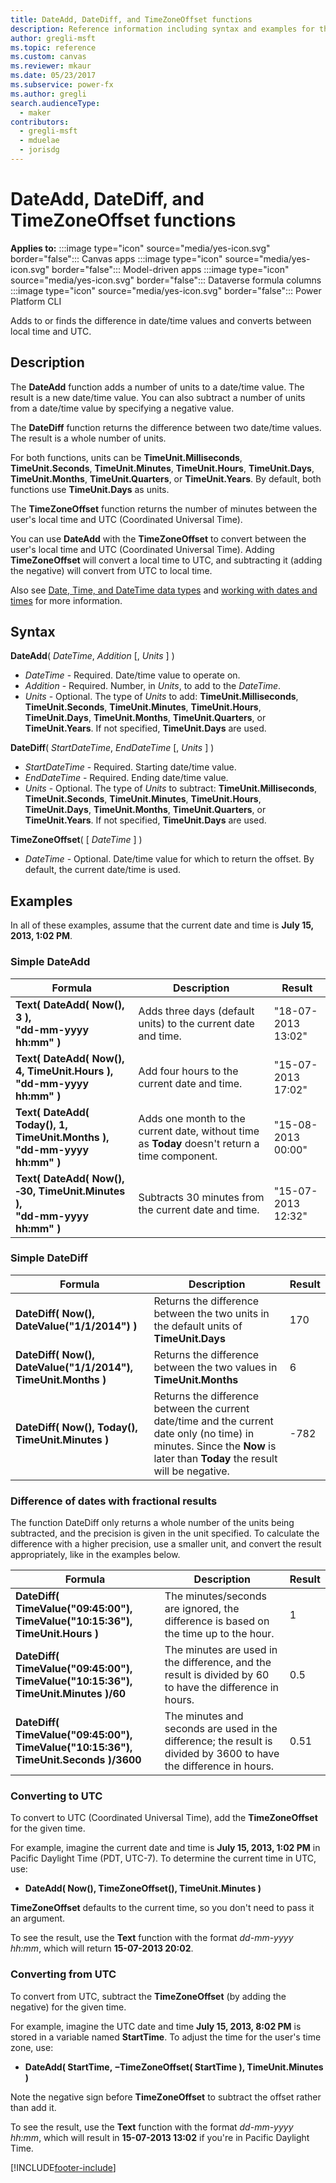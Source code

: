 ```yaml
---
title: DateAdd, DateDiff, and TimeZoneOffset functions
description: Reference information including syntax and examples for the DateAdd, DateDiff, and TimeZoneOffset functions.
author: gregli-msft
ms.topic: reference
ms.custom: canvas
ms.reviewer: mkaur
ms.date: 05/23/2017
ms.subservice: power-fx
ms.author: gregli
search.audienceType:
  - maker
contributors:
  - gregli-msft
  - mduelae
  - jorisdg
---
```


# DateAdd, DateDiff, and TimeZoneOffset functions

**Applies to:** :::image type="icon" source="media/yes-icon.svg" border="false"::: Canvas apps :::image type="icon" source="media/yes-icon.svg" border="false"::: Model-driven apps   :::image type="icon" source="media/yes-icon.svg" border="false"::: Dataverse formula columns :::image type="icon" source="media/yes-icon.svg" border="false"::: Power Platform CLI

Adds to or finds the difference in date/time values and converts between local time and UTC.

## Description

The **DateAdd** function adds a number of units to a date/time value. The result is a new date/time value. You can also subtract a number of units from a date/time value by specifying a negative value.

The **DateDiff** function returns the difference between two date/time values. The result is a whole number of units.

For both functions, units can be **TimeUnit.Milliseconds**, **TimeUnit.Seconds**, **TimeUnit.Minutes**, **TimeUnit.Hours**, **TimeUnit.Days**, **TimeUnit.Months**, **TimeUnit.Quarters**, or **TimeUnit.Years**. By default, both functions use **TimeUnit.Days** as units.

The **TimeZoneOffset** function returns the number of minutes between the user's local time and UTC (Coordinated Universal Time).

You can use **DateAdd** with the **TimeZoneOffset** to convert between the user's local time and UTC (Coordinated Universal Time). Adding **TimeZoneOffset** will convert a local time to UTC, and subtracting it (adding the negative) will convert from UTC to local time.

Also see [Date, Time, and DateTime data types](../data-types.md#date-time-and-datetime) and [working with dates and times](/power-apps/maker/canvas-apps/show-text-dates-times) for more information.

## Syntax

**DateAdd**( _DateTime_, _Addition_ [, *Units* ] )

- _DateTime_ - Required. Date/time value to operate on.
- _Addition_ - Required. Number, in _Units_, to add to the _DateTime_.
- _Units_ - Optional. The type of _Units_ to add: **TimeUnit.Milliseconds**, **TimeUnit.Seconds**, **TimeUnit.Minutes**, **TimeUnit.Hours**, **TimeUnit.Days**, **TimeUnit.Months**, **TimeUnit.Quarters**, or **TimeUnit.Years**. If not specified, **TimeUnit.Days** are used.

**DateDiff**( _StartDateTime_, _EndDateTime_ [, *Units* ] )

- _StartDateTime_ - Required. Starting date/time value.
- _EndDateTime_ - Required. Ending date/time value.
- _Units_ - Optional. The type of _Units_ to subtract: **TimeUnit.Milliseconds**, **TimeUnit.Seconds**, **TimeUnit.Minutes**, **TimeUnit.Hours**, **TimeUnit.Days**, **TimeUnit.Months**, **TimeUnit.Quarters**, or **TimeUnit.Years**. If not specified, **TimeUnit.Days** are used.

**TimeZoneOffset**( [ *DateTime* ] )

- _DateTime_ - Optional. Date/time value for which to return the offset. By default, the current date/time is used.

## Examples

In all of these examples, assume that the current date and time is **July 15, 2013, 1:02 PM**.

### Simple DateAdd

| Formula                                                                 | Description                                                                                    | Result             |
| ----------------------------------------------------------------------- | ---------------------------------------------------------------------------------------------- | ------------------ |
| **Text( DateAdd( Now(), 3 ),<br>"dd-mm-yyyy hh:mm" )**                  | Adds three days (default units) to the current date and time.                                  | "18-07-2013 13:02" |
| **Text( DateAdd( Now(), 4, TimeUnit.Hours ),<br>"dd-mm-yyyy hh:mm" )**           | Add four hours to the current date and time.                                                   | "15-07-2013 17:02" |
| **Text( DateAdd( Today(), 1, TimeUnit.Months ),<br>"dd-mm-yyyy hh:mm" )**        | Adds one month to the current date, without time as **Today** doesn't return a time component. | "15-08-2013 00:00" |
| **Text( DateAdd( Now(), &#8209;30, TimeUnit.Minutes ),<br>"dd-mm-yyyy hh:mm" )** | Subtracts 30 minutes from the current date and time.                                           | "15-07-2013 12:32" |

### Simple DateDiff

| Formula                                              | Description                                                                                                                                                                 | Result |
| ---------------------------------------------------- | --------------------------------------------------------------------------------------------------------------------------------------------------------------------------- | ------ |
| **DateDiff( Now(), DateValue("1/1/2014") )**         | Returns the difference between the two units in the default units of **TimeUnit.Days**                                                                                               | 170    |
| **DateDiff( Now(), DateValue("1/1/2014"), TimeUnit.Months )** | Returns the difference between the two values in **TimeUnit.Months**                                                                                                                 | 6      |
| **DateDiff( Now(), Today(), TimeUnit.Minutes )**              | Returns the difference between the current date/time and the current date only (no time) in minutes. Since the **Now** is later than **Today** the result will be negative. | -782   |

### Difference of dates with fractional results

The function DateDiff only returns a whole number of the units being subtracted, and the precision is given in the unit specified. To calculate the difference with a higher precision, use a smaller unit, and convert the result appropriately, like in the examples below.

| Formula                                                                    | Description                                                                                                        | Result |
| -------------------------------------------------------------------------- | ------------------------------------------------------------------------------------------------------------------ | ------ |
| **DateDiff( TimeValue("09:45:00"), TimeValue("10:15:36"), TimeUnit.Hours )**        | The minutes/seconds are ignored, the difference is based on the time up to the hour.                               | 1      |
| **DateDiff( TimeValue("09:45:00"), TimeValue("10:15:36"), TimeUnit.Minutes )/60**   | The minutes are used in the difference, and the result is divided by 60 to have the difference in hours.           | 0.5    |
| **DateDiff( TimeValue("09:45:00"), TimeValue("10:15:36"), TimeUnit.Seconds )/3600** | The minutes and seconds are used in the difference; the result is divided by 3600 to have the difference in hours. | 0.51   |

### Converting to UTC

To convert to UTC (Coordinated Universal Time), add the **TimeZoneOffset** for the given time.

For example, imagine the current date and time is **July 15, 2013, 1:02 PM** in Pacific Daylight Time (PDT, UTC-7). To determine the current time in UTC, use:

- **DateAdd( Now(), TimeZoneOffset(), TimeUnit.Minutes )**

**TimeZoneOffset** defaults to the current time, so you don't need to pass it an argument.

To see the result, use the **Text** function with the format _dd-mm-yyyy hh:mm_, which will return **15-07-2013 20:02**.

### Converting from UTC

To convert from UTC, subtract the **TimeZoneOffset** (by adding the negative) for the given time.

For example, imagine the UTC date and time **July 15, 2013, 8:02 PM** is stored in a variable named **StartTime**. To adjust the time for the user's time zone, use:

- **DateAdd( StartTime, &minus;TimeZoneOffset( StartTime ), TimeUnit.Minutes )**

Note the negative sign before **TimeZoneOffset** to subtract the offset rather than add it.

To see the result, use the **Text** function with the format _dd-mm-yyyy hh:mm_, which will result in **15-07-2013 13:02** if you're in Pacific Daylight Time.

[!INCLUDE[footer-include](../../includes/footer-banner.md)]
